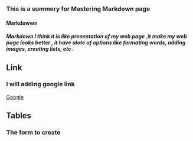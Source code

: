 ### This is a summery for Mastering Markdown page
 #### Markdowwn 
 ##### Markdown I think it is like presentation of my web page ,it make my web page looks better , it have alote of options like formating words, adding images, creating lists, etc .
 
 ## Link
 ### I will adding google link 
 [Google](http://google.com)
 
 ## Tables
 ### The form to create 
 
 
 
